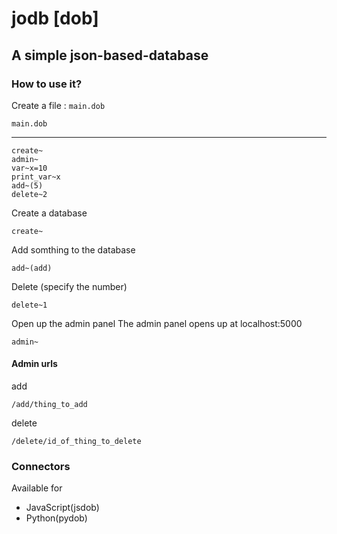 # jodb [dob]

## A simple json-based-database

### How to use it?


Create a  file : `main.dob`

    main.dob
<hr>

    create~
    admin~
    var~x=10
    print_var~x
    add~(5)
    delete~2

Create a database

    create~

Add somthing to the database

    add~(add)

Delete (specify the number)

    delete~1

Open up the admin panel
The admin panel opens up at localhost:5000

    admin~


#### Admin urls
add 

    /add/thing_to_add

delete

    /delete/id_of_thing_to_delete


### Connectors

Available for

 - JavaScript(jsdob)
 - Python(pydob)
